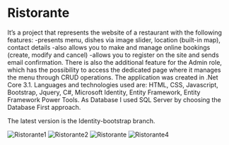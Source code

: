 # Ristorante
It’s a project that represents the website of a restaurant with the following features:
-presents menu, dishes via image slider, location (built-in map), contact details
-also allows you to make and manage online bookings (create, modify and cancel)
-allows you to register on the site and sends email confirmation.
There is also the additional feature for the Admin role, which has the possibility to access the dedicated page where it manages the menu through CRUD operations.
The application was created in .Net Core 3.1. 
Languages and technologies used are: HTML, CSS, Javascript, Bootstrap, Jquery, C#, Microsoft Identity, Entity Framework, Entity Framework Power Tools.
As Database I used SQL Server by choosing the Database First approach.

The latest version is the Identity-bootstrap branch.

![Ristorante1](https://user-images.githubusercontent.com/75903557/134161289-a99d5915-7ab8-4f5f-80ed-be3b72f4750c.jpg)
![Ristorante2](https://user-images.githubusercontent.com/75903557/134162154-eba8631b-62d4-4ecd-93fb-d47e47080e74.jpg)
![Ristorante ](https://user-images.githubusercontent.com/75903557/134162574-41e9da4f-2297-49d9-8f4d-ea8538337d51.jpg)
![Ristorante4](https://user-images.githubusercontent.com/75903557/134162864-a15d48c5-9615-4d15-acc3-7fd531f1bd39.jpg)

